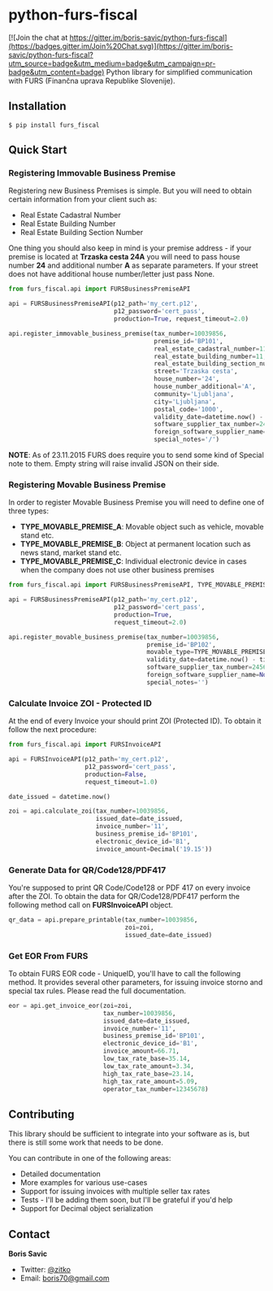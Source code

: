# python-furs-fiscal

[![Join the chat at https://gitter.im/boris-savic/python-furs-fiscal](https://badges.gitter.im/Join%20Chat.svg)](https://gitter.im/boris-savic/python-furs-fiscal?utm_source=badge&utm_medium=badge&utm_campaign=pr-badge&utm_content=badge)
Python library for simplified communication with  FURS (Finančna uprava Republike Slovenije).



## Installation

    $ pip install furs_fiscal

## Quick Start


### Registering Immovable Business Premise

Registering new Business Premises is simple. But you will need to obtain certain information
from your client such as:

 * Real Estate Cadastral Number
 * Real Estate Building Number
 * Real Estate Building Section Number

One thing you should also keep in mind is your premise address - if your premise is located at **Trzaska cesta 24A** you will need to pass house number **24** and additional number **A** as separate parameters.
If your street does not have additional house number/letter just pass None.

```python
from furs_fiscal.api import FURSBusinessPremiseAPI

api = FURSBusinessPremiseAPI(p12_path='my_cert.p12',
                             p12_password='cert_pass',
                             production=True, request_timeout=2.0)

api.register_immovable_business_premise(tax_number=10039856,
                                        premise_id='BP101',
                                        real_estate_cadastral_number=112,
                                        real_estate_building_number=11,
                                        real_estate_building_section_number=1,
                                        street='Trzaska cesta',
                                        house_number='24',
                                        house_number_additional='A',
                                        community='Ljubljana',
                                        city='Ljubljana',
                                        postal_code='1000',
                                        validity_date=datetime.now() - timedelta(days=60),
                                        software_supplier_tax_number=24564444,
                                        foreign_software_supplier_name=None,
                                        special_notes='/')
```

**NOTE**: As of 23.11.2015 FURS does require you to send some kind of Special note to them. Empty string will raise
invalid JSON on their side.

### Registering Movable Business Premise

In order to register Movable Business Premise you will need to define one of three types:

 * **TYPE_MOVABLE_PREMISE_A**: Movable object such as vehicle, movable stand etc.
 * **TYPE_MOVABLE_PREMISE_B**: Object at permanent location such as news stand, market stand etc.
 * **TYPE_MOVABLE_PREMISE_C**: Individual electronic device in cases when the company does not use other business premises


```python
from furs_fiscal.api import FURSBusinessPremiseAPI, TYPE_MOVABLE_PREMISE_A

api = FURSBusinessPremiseAPI(p12_path='my_cert.p12',
                             p12_password='cert_pass',
                             production=True,
                             request_timeout=2.0)

api.register_movable_business_premise(tax_number=10039856,
                                      premise_id='BP102',
                                      movable_type=TYPE_MOVABLE_PREMISE_A,
                                      validity_date=datetime.now() - timedelta(days=60),
                                      software_supplier_tax_number=24564444,
                                      foreign_software_supplier_name=None,
                                      special_notes='')

```

### Calculate Invoice ZOI - Protected ID

At the end of every Invoice your should print ZOI (Protected ID). To obtain it follow the next procedure:

```python
from furs_fiscal.api import FURSInvoiceAPI

api = FURSInvoiceAPI(p12_path='my_cert.p12',
                     p12_password='cert_pass',
                     production=False,
                     request_timeout=1.0)

date_issued = datetime.now()

zoi = api.calculate_zoi(tax_number=10039856,
                        issued_date=date_issued,
                        invoice_number='11',
                        business_premise_id='BP101',
                        electronic_device_id='B1',
                        invoice_amount=Decimal('19.15'))

```

### Generate Data for QR/Code128/PDF417

You're supposed to print QR Code/Code128 or PDF 417 on every invoice after the ZOI. To obtain the data for QR/Code128/PDF417 perform the following method call on **FURSInvoiceAPI** object.

```python
qr_data = api.prepare_printable(tax_number=10039856,
                                zoi=zoi,
                                issued_date=date_issued)
```

### Get EOR From FURS

To obtain FURS EOR code - UniqueID, you'll have to call the following method. It provides several other parameters,
for issuing invoice storno and special tax rules. Please read the full documentation.

```python
eor = api.get_invoice_eor(zoi=zoi,
                          tax_number=10039856,
                          issued_date=date_issued,
                          invoice_number='11',
                          business_premise_id='BP101',
                          electronic_device_id='B1',
                          invoice_amount=66.71,
                          low_tax_rate_base=35.14,
                          low_tax_rate_amount=3.34,
                          high_tax_rate_base=23.14,
                          high_tax_rate_amount=5.09,
                          operator_tax_number=12345678)
```

## Contributing

This library should be sufficient to integrate into your software as is, but there is still some work that needs to be done.

You can contribute in one of the following areas:

 * Detailed documentation
 * More examples for various use-cases
 * Support for issuing invoices with multiple seller tax rates
 * Tests - I'll be adding them soon, but I'll be grateful if you'd help
 * Support for Decimal object serialization

## Contact

**Boris Savic**

 * Twitter: [@zitko](https://twitter.com/zitko)
 * Email: boris70@gmail.com





